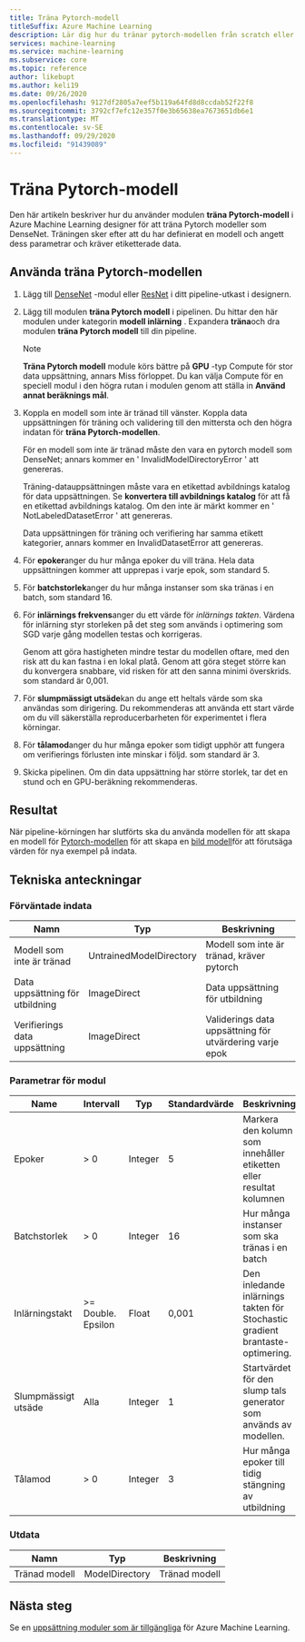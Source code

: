 ```yaml
---
title: Träna Pytorch-modell
titleSuffix: Azure Machine Learning
description: Lär dig hur du tränar pytorch-modellen från scratch eller Finetune.
services: machine-learning
ms.service: machine-learning
ms.subservice: core
ms.topic: reference
author: likebupt
ms.author: keli19
ms.date: 09/26/2020
ms.openlocfilehash: 9127df2805a7eef5b119a64fd8d8ccdab52f22f8
ms.sourcegitcommit: 3792cf7efc12e357f0e3b65638ea7673651db6e1
ms.translationtype: MT
ms.contentlocale: sv-SE
ms.lasthandoff: 09/29/2020
ms.locfileid: "91439089"
---
```

# <a name="train-pytorch-model"></a>Träna Pytorch-modell

Den här artikeln beskriver hur du använder modulen **träna Pytorch-modell** i Azure Machine Learning designer för att träna Pytorch modeller som DenseNet. Träningen sker efter att du har definierat en modell och angett dess parametrar och kräver etiketterade data. 

## <a name="how-to-use-train-pytorch-model"></a>Använda träna Pytorch-modellen 

1. Lägg till [DenseNet](densenet.md) -modul eller [ResNet](resnet.md) i ditt pipeline-utkast i designern.

2. Lägg till modulen **träna Pytorch modell** i pipelinen. Du hittar den här modulen under kategorin **modell inlärning** . Expandera **träna**och dra modulen **träna Pytorch modell** till din pipeline.

   > [!NOTE]
   > **Träna Pytorch modell** module körs bättre på **GPU** -typ Compute för stor data uppsättning, annars Miss förloppet. Du kan välja Compute för en speciell modul i den högra rutan i modulen genom att ställa in **Använd annat beräknings mål**.

3.  Koppla en modell som inte är tränad till vänster. Koppla data uppsättningen för träning och validering till den mittersta och den högra indatan för **träna Pytorch-modellen**.

    För en modell som inte är tränad måste den vara en pytorch modell som DenseNet; annars kommer en ' InvalidModelDirectoryError ' att genereras.

    Träning-datauppsättningen måste vara en etikettad avbildnings katalog för data uppsättningen. Se **konvertera till avbildnings katalog** för att få en etikettad avbildnings katalog. Om den inte är märkt kommer en ' NotLabeledDatasetError ' att genereras.

    Data uppsättningen för träning och verifiering har samma etikett kategorier, annars kommer en InvalidDatasetError att genereras.

4.  För **epoker**anger du hur många epoker du vill träna. Hela data uppsättningen kommer att upprepas i varje epok, som standard 5.

5.  För **batchstorlek**anger du hur många instanser som ska tränas i en batch, som standard 16.

6.  För **inlärnings frekvens**anger du ett värde för *inlärnings takten*. Värdena för inlärning styr storleken på det steg som används i optimering som SGD varje gång modellen testas och korrigeras.

    Genom att göra hastigheten mindre testar du modellen oftare, med den risk att du kan fastna i en lokal platå. Genom att göra steget större kan du konvergera snabbare, vid risken för att den sanna minimi överskrids. som standard är 0,001.

7.  För **slumpmässigt utsäde**kan du ange ett heltals värde som ska användas som dirigering. Du rekommenderas att använda ett start värde om du vill säkerställa reproducerbarheten för experimentet i flera körningar.

8.  För **tålamod**anger du hur många epoker som tidigt upphör att fungera om verifierings förlusten inte minskar i följd. som standard är 3.

9.  Skicka pipelinen. Om din data uppsättning har större storlek, tar det en stund och en GPU-beräkning rekommenderas.

## <a name="results"></a>Resultat

När pipeline-körningen har slutförts ska du använda modellen för att skapa en modell för [Pytorch-modellen](train-pytorch-model.md) för att skapa en [bild modell](score-image-model.md)för att förutsäga värden för nya exempel på indata.

## <a name="technical-notes"></a>Tekniska anteckningar
###  <a name="expected-inputs"></a>Förväntade indata  

| Namn               | Typ                    | Beskrivning                              |
| ------------------ | ----------------------- | ---------------------------------------- |
| Modell som inte är tränad    | UntrainedModelDirectory | Modell som inte är tränad, kräver pytorch         |
| Data uppsättning för utbildning   | ImageDirect          | Data uppsättning för utbildning                         |
| Verifierings data uppsättning | ImageDirect          | Validerings data uppsättning för utvärdering varje epok |

###  <a name="module-parameters"></a>Parametrar för modul  

| Name          | Intervall            | Typ    | Standardvärde | Beskrivning                              |
| ------------- | ---------------- | ------- | ------- | ---------------------------------------- |
| Epoker        | > 0               | Integer | 5       | Markera den kolumn som innehåller etiketten eller resultat kolumnen |
| Batchstorlek    | > 0               | Integer | 16      | Hur många instanser som ska tränas i en batch   |
| Inlärningstakt | >= Double. Epsilon | Float   | 0,001   | Den inledande inlärnings takten för Stochastic gradient brantaste-optimering. |
| Slumpmässigt utsäde   | Alla              | Integer | 1       | Startvärdet för den slump tals generator som används av modellen. |
| Tålamod      | > 0               | Integer | 3       | Hur många epoker till tidig stängning av utbildning   |

###  <a name="outputs"></a>Utdata  

| Namn          | Typ           | Beskrivning   |
| ------------- | -------------- | ------------- |
| Tränad modell | ModelDirectory | Tränad modell |

## <a name="next-steps"></a>Nästa steg

Se en [uppsättning moduler som är tillgängliga](module-reference.md) för Azure Machine Learning. 



